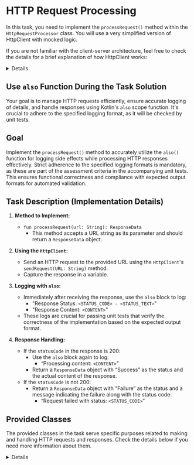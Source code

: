 # HTTP Request Processing

In this task, you need to implement the `processRequest()` method within the `HttpRequestProcessor` class. You
will use a very simplified version of HttpClient with mocked logic.

If you are not familiar with the client-server architecture, feel free to check the details for a brief explanation of how
HttpClient works:

<details>
In very simple terms, an `HttpClient` is a tool used in programming to communicate over the internet. 
It sends requests to and receives responses from a server using the HTTP protocol, 
which is the standard way of exchanging information on the web.

Here’s a breakdown of how it typically works:

1. **Sending a Request**: When you want to access information from a server (like a webpage, data from a database, or
   other resources), the `HttpClient` sends a request to the server. This request includes the URL (which specifies the
   server's address and the specific page or data you want) and sometimes additional headers or data if needed.

2. **Receiving a Response**: After the server receives and processes the request, it responds to
   the `HttpClient`. This response includes a status code (which tells if the request was successful or not), any data
   requested (like a webpage, image, or other data), and possibly some headers with extra information about the
   response.

3. **Handling the Response**: The `HttpClient` receives this response and processes it according to the needs of the
   application. For example, it might display data on a webpage, store it in a database, or use it in another way.

In essence, an `HttpClient` acts as a messenger, sending requests to and receiving responses from a server, enabling
your applications to interact with different web services seamlessly.
</details>

## Use `also` Function During the Task Solution

Your goal is to manage HTTP requests efficiently, ensure accurate logging of details, and handle responses using
Kotlin's `also` scope function. It's crucial to adhere to the specified logging format, as it will be checked by unit
tests.

## Goal

Implement the `processRequest()` method to accurately utilize the `also()` function for logging side effects while
processing HTTP responses effectively. Strict adherence to the specified logging formats is mandatory, as these are part
of the assessment criteria in the accompanying unit tests. This ensures functional correctness and compliance with
expected output formats for automated validation.

## Task Description (Implementation Details)

1. **Method to Implement:**
    - `fun processRequest(url: String): ResponseData`
        - This method accepts a URL string as its parameter and should return a `ResponseData` object.

2. **Using the `HttpClient`:**
    - Send an HTTP request to the provided URL using the `HttpClient`'s `sendRequest(URL: String)` method.
    - Capture the response in a variable.

3. **Logging with `also`:**
    - Immediately after receiving the response, use the `also` block to log:
        - "Response Status: `<STATUS_CODE> - <STATUS_TEXT>`"
        - "Response Content: `<CONTENT>`"
    - These logs are crucial for passing unit tests that verify the correctness of the implementation based on the
      expected output format.

4. **Response Handling:**
    - If the `statusCode` in the response is 200:
        - Use the `also` block again to log:
            - “Processing content: `<CONTENT>`”
        - Return a `ResponseData` object with “Success” as the status and the actual content of the response.
    - If the `statusCode` is not 200:
        - Return a `ResponseData` object with “Failure” as the status and a message indicating the failure along with
          the status code:
            - “Request failed with status: `<STATUS_CODE>`”

## Provided Classes

The provided classes in the task serve specific purposes related to making and handling HTTP requests and responses.
Check the details below if you need more information about them.

<details>
Here's a brief overview of each:

1. **`HttpClient` Interface:**
    - **Purpose**: This interface defines the structure for an HTTP client class. It has one
      method, `sendRequest(url: String): HttpResponse`, which is intended to send an HTTP request to the specified URL
      and return an HTTP response.
    - **Functionality**: It acts as a contract for any class that implements it, ensuring they provide a specific
      implementation of the `sendRequest()` method.

2. **`SimpleHttpClient` Class:**
    - **Purpose**: This class implements the `HttpClient` interface. It simulates the behavior of an HTTP
      client by providing a mock implementation of the `sendRequest()` method.
    - **Functionality**: When the `sendRequest()` method is called, it prints a message indicating the URL to which a
      request is being sent and returns a simulated `HttpResponse` object with hardcoded values (status code 200, status
      text “Success”, and a generic response content). This is useful for testing without needing to connect to an
      actual external server.

3. **`HttpResponse` Data Class:**
    - **Purpose**: This data class represents the structure of an HTTP response.
    - **Functionality**: It holds three properties: `statusCode` (the HTTP status code of the response), `statusText` (a
      textual description of the status code), and `content` (the body of the response, which could be the data
      retrieved from a server). This class allows easy access and manipulation of these properties in the client code.

4. **`ResponseData` Data Class:**
    - **Purpose**: This class is used to format the final output of processing an HTTP request.
    - **Functionality**: It contains two properties: `status`, which indicates the outcome of the request (like “
      Success” or “Failure”), and `contentSummary`, which provides a summary or the actual content of the response. This
      class is useful for encapsulating the result of an HTTP request in a structured form that is easy to log or
      display.

</details>

